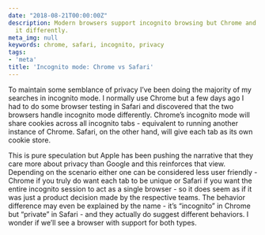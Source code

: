 ```yaml
---
date: "2018-08-21T00:00:00Z"
description: Modern browsers support incognito browsing but Chrome and Safari implement
  it differently.
meta_img: null
keywords: chrome, safari, incognito, privacy
tags:
- 'meta'
title: 'Incognito mode: Chrome vs Safari'
---
```


To maintain some semblance of privacy I’ve been doing the majority of my searches in incognito mode. I normally use Chrome but a few days ago I had to do some browser testing in Safari and discovered that the two browsers handle incognito mode differently. Chrome’s incognito mode will share cookies across all incognito tabs - equivalent to running another instance of Chrome. Safari, on the other hand, will give each tab as its own cookie store.

This is pure speculation but Apple has been pushing the narrative that they care more about privacy than Google and this reinforces that view. Depending on the scenario either one can be considered less user friendly - Chrome if you truly do want each tab to be unique or Safari if you want the entire incognito session to act as a single browser - so it does seem as if it was just a product decision made by the respective teams. The behavior difference may even be explained by the name - it’s “incognito” in Chrome but “private” in Safari - and they actually do suggest different behaviors. I wonder if we’ll see a browser with support for both types.
